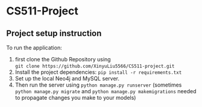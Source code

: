 # CS511-Project
## Project setup instruction
To run the application:
1. first clone the Github Repository using\
```git clone https://github.com/XinyuLiu5566/CS511-project.git ```
2. Install the project dependencies:
```pip install -r requirements.txt```
3. Set up the local Neo4j and MySQL server.
4. Then run the server using ```python manage.py runserver``` (sometimes ```python manage.py migrate``` and ```python manage.py makemigrations``` needed to propagate changes you make to your models)